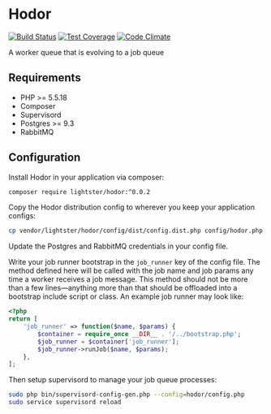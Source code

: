 Hodor
=====

[![Build Status](https://travis-ci.org/lightster/hodor.svg?branch=master)](https://travis-ci.org/lightster/hodor)
[![Test Coverage](https://codeclimate.com/github/lightster/hodor/badges/coverage.svg)](https://codeclimate.com/github/lightster/hodor/coverage)
[![Code Climate](https://codeclimate.com/github/lightster/hodor/badges/gpa.svg)](https://codeclimate.com/github/lightster/hodor)

A worker queue that is evolving to a job queue

## Requirements

 - PHP >= 5.5.18
 - Composer
 - Supervisord
 - Postgres >= 9.3
 - RabbitMQ

## Configuration

Install Hodor in your application via composer:

```bash
composer require lightster/hodor:^0.0.2
```

Copy the Hodor distribution config to wherever you keep your
application configs:

```bash
cp vendor/lightster/hodor/config/dist/config.dist.php config/hodor.php
```

Update the Postgres and RabbitMQ credentials in your config file.

Write your job runner bootstrap in the `job_runner` key of the config
file.  The method defined here will be called with the job name and
job params any time a worker receives a job message.  This method
should not be more than a few lines—anything more than that should
be offloaded into a bootstrap include script or class.  An example
job runner may look like:

```php
<?php
return [
    'job_runner' => function($name, $params) {
        $container = require_once __DIR__ . '/../bootstrap.php';
        $job_runner = $container['job_runner'];
        $job_runner->runJob($name, $params);
    },
];
```

Then setup supervisord to manage your job queue processes:

```bash
sudo php bin/supervisord-config-gen.php --config=hodor/config.php
sudo service supervisord reload
```
